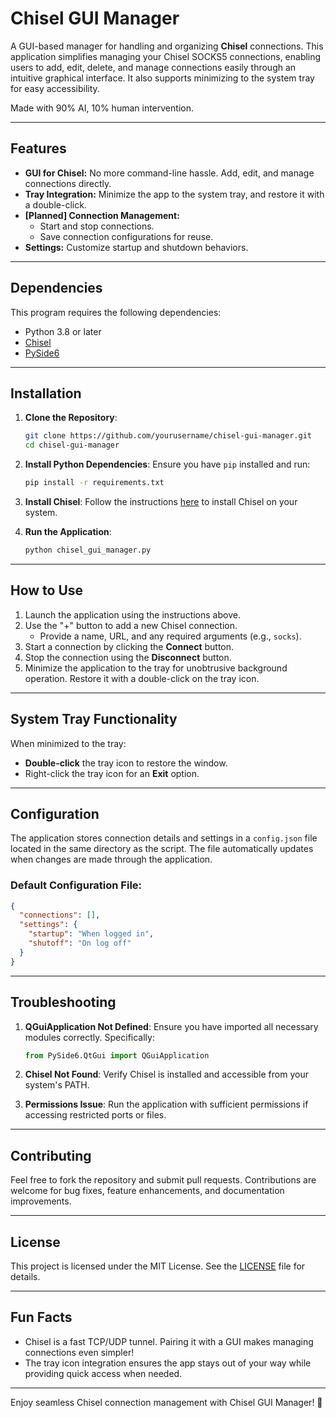 # Chisel GUI Manager

A GUI-based manager for handling and organizing **Chisel** connections. This application simplifies managing your Chisel SOCKS5 connections, enabling users to add, edit, delete, and manage connections easily through an intuitive graphical interface. It also supports minimizing to the system tray for easy accessibility.

Made with 90% AI, 10% human intervention. 

---

## Features

- **GUI for Chisel:** No more command-line hassle. Add, edit, and manage connections directly.
- **Tray Integration:** Minimize the app to the system tray, and restore it with a double-click.
- **[Planned] Connection Management:**
  - Start and stop connections.
  - Save connection configurations for reuse.
- **Settings:** Customize startup and shutdown behaviors.

---

## Dependencies

This program requires the following dependencies:

- Python 3.8 or later
- [Chisel](https://github.com/jpillora/chisel)
- [PySide6](https://pypi.org/project/PySide6/)

---

## Installation

1. **Clone the Repository**:
   ```bash
   git clone https://github.com/yourusername/chisel-gui-manager.git
   cd chisel-gui-manager
   ```

2. **Install Python Dependencies**:
   Ensure you have `pip` installed and run:
   ```bash
   pip install -r requirements.txt
   ```

3. **Install Chisel**:
   Follow the instructions [here](https://github.com/jpillora/chisel#installation) to install Chisel on your system.

4. **Run the Application**:
   ```bash
   python chisel_gui_manager.py
   ```

---

## How to Use

1. Launch the application using the instructions above.
2. Use the "+" button to add a new Chisel connection.
   - Provide a name, URL, and any required arguments (e.g., `socks`).
3. Start a connection by clicking the **Connect** button.
4. Stop the connection using the **Disconnect** button.
5. Minimize the application to the tray for unobtrusive background operation. Restore it with a double-click on the tray icon.

---

## System Tray Functionality

When minimized to the tray:
- **Double-click** the tray icon to restore the window.
- Right-click the tray icon for an **Exit** option.

---

## Configuration

The application stores connection details and settings in a `config.json` file located in the same directory as the script. The file automatically updates when changes are made through the application.

### Default Configuration File:
```json
{
  "connections": [],
  "settings": {
    "startup": "When logged in",
    "shutoff": "On log off"
  }
}
```

---

## Troubleshooting

1. **QGuiApplication Not Defined**:
   Ensure you have imported all necessary modules correctly. Specifically:
   ```python
   from PySide6.QtGui import QGuiApplication
   ```

2. **Chisel Not Found**:
   Verify Chisel is installed and accessible from your system's PATH.

3. **Permissions Issue**:
   Run the application with sufficient permissions if accessing restricted ports or files.

---

## Contributing

Feel free to fork the repository and submit pull requests. Contributions are welcome for bug fixes, feature enhancements, and documentation improvements.

---

## License

This project is licensed under the MIT License. See the [LICENSE](LICENSE) file for details.

---

## Fun Facts

- Chisel is a fast TCP/UDP tunnel. Pairing it with a GUI makes managing connections even simpler!
- The tray icon integration ensures the app stays out of your way while providing quick access when needed.

---

Enjoy seamless Chisel connection management with Chisel GUI Manager! 🚀


